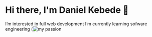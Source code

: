 # **Hi there, I'm Daniel Kebede** 👋
I’m interested in full web development
I’m currently learning sofware engineering
(![my passion ](https://github.com/user-attachments/assets/d33055f7-534d-4ff5-8a2f-fcf087539f32)
